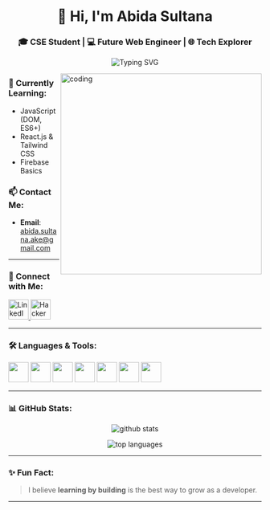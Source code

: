 <h1 align="center">👋 Hi, I'm Abida Sultana</h1>
<h3 align="center">🎓 CSE Student | 💻 Future Web Engineer | 🌐 Tech Explorer</h3>

<p align="center">
  <img src="https://readme-typing-svg.demolab.com/?font=Fira+Code&size=22&pause=1000&color=F7005C&center=true&vCenter=true&width=500&lines=Passionate+about+Frontend+Development;Exploring+JavaScript+and+React;Loves+clean+design+%26+code!" alt="Typing SVG" />
</p>

</p>
<img align="right" alt="coding" width="400" src="https://img.etimg.com/thumb/width-1200,height-900,imgsize-638053,resizemode-75,msid-84146083/prime/technology-and-startups/booting-up-developer-economy-how-tech-startups-are-helping-coders-build-and-test-software-faster.jpg" />



### 🌱 Currently Learning:
- JavaScript (DOM, ES6+)
- React.js & Tailwind CSS
- Firebase Basics

### 📫 Contact Me:
- **Email**: abida.sultana.ake@gmail.com

---

### 🤝 Connect with Me:
<p align="left">
  <a href="https://linkedin.com/in/abida-sultana-b7b3082b2" target="_blank">
    <img src="https://cdn.jsdelivr.net/gh/devicons/devicon/icons/linkedin/linkedin-original.svg" alt="LinkedIn" width="40" height="40"/>
  </a>
  <a href="https://www.hackerrank.com/abida_sultana_a1" target="_blank">
    <img src="https://cdn.iconscout.com/icon/free/png-256/free-hackerrank-3521456-2945092.png" alt="HackerRank" width="40" height="40"/>
  </a>
</p>

---

### 🛠️ Languages & Tools:
<p align="left">
  <img src="https://cdn.jsdelivr.net/gh/devicons/devicon/icons/html5/html5-original.svg" width="40" height="40"/>
  <img src="https://cdn.jsdelivr.net/gh/devicons/devicon/icons/css3/css3-original.svg" width="40" height="40"/>
  <img src="https://cdn.jsdelivr.net/gh/devicons/devicon/icons/javascript/javascript-original.svg" width="40" height="40"/>
  <img src="https://cdn.jsdelivr.net/gh/devicons/devicon/icons/react/react-original.svg" width="40" height="40"/>
  <img src="https://cdn.jsdelivr.net/gh/devicons/devicon/icons/java/java-original.svg" width="40" height="40"/>
  <img src="https://cdn.jsdelivr.net/gh/devicons/devicon/icons/c/c-original.svg" width="40" height="40"/>
  <img src="https://cdn.jsdelivr.net/gh/devicons/devicon/icons/cplusplus/cplusplus-original.svg" width="40" height="40"/>
</p>

---

### 📊 GitHub Stats:

<p align="center">
  <img src="https://github-readme-stats.vercel.app/api?username=abida-sultana-ake&show_icons=true&theme=tokyonight" alt="github stats"/>
</p>
<p align="center">
  <img src="https://github-readme-stats.vercel.app/api/top-langs/?username=abida-sultana-ake&layout=compact&theme=tokyonight" alt="top languages"/>
</p>

---

### ✨ Fun Fact:
> I believe **learning by building** is the best way to grow as a developer.

---
